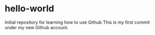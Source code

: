 # hello-world
Initial repository for learning how to use Github
This is my first commit under my new Github account.
